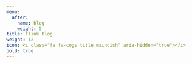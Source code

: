 ```yaml
---
menu:
  after:
    name: blog
    weight: 5
title: Flink Blog
weight: 12
icon: <i class="fa fa-cogs title maindish" aria-hidden="true"></i>
bold: true
---
```

